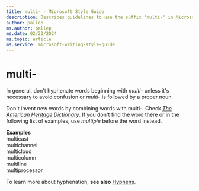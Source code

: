 ```yaml
---
title: multi- - Microsoft Style Guide
description: Describes guidelines to use the suffix 'multi-' in Microsoft documents and provides multiple examples.
author: pallep
ms.author: pallep
ms.date: 02/22/2024
ms.topic: article
ms.service: microsoft-writing-style-guide
---
```


# multi-

In general, don't hyphenate words beginning with *multi-* unless it's necessary to avoid confusion or *multi-* is followed by a proper noun. 

Don't invent new words by combining words with multi-. Check [*The American Heritage Dictionary*](https://ahdictionary.com/). If you don't find the word there or in the following list of examples, use *multiple* before the word instead. 

**Examples**<br />multicast <br />multichannel <br />multicloud <br />multicolumn <br />multiline <br />multiprocessor 

To learn more about hyphenation, **see also** [Hyphens](~/punctuation/dashes-hyphens/hyphens.md).
